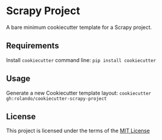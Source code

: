 Scrapy Project
==============

A bare minimum cookiecutter template for a Scrapy project.

Requirements
------------
Install `cookiecutter` command line: `pip install cookiecutter`    

Usage
-----
Generate a new Cookiecutter template layout: `cookiecutter gh:rolando/cookiecutter-scrapy-project`    

License
-------
This project is licensed under the terms of the [MIT License](/LICENSE)
